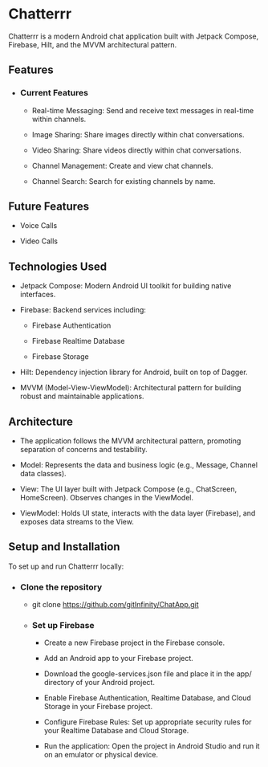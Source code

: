 # Chatterrr
Chatterrr is a modern Android chat application built with Jetpack Compose, Firebase, Hilt, and the MVVM architectural pattern.

## Features
 - ### Current Features

   - Real-time Messaging: Send and receive text messages in real-time within channels.
   
   - Image Sharing: Share images directly within chat conversations.
   
   - Video Sharing: Share videos directly within chat conversations.
   
   - Channel Management: Create and view chat channels.
   
   - Channel Search: Search for existing channels by name.

## Future Features

- Voice Calls

- Video Calls

## Technologies Used
- Jetpack Compose: Modern Android UI toolkit for building native interfaces.

- Firebase: Backend services including:

   - Firebase Authentication
   
   - Firebase Realtime Database
   
   - Firebase Storage

- Hilt: Dependency injection library for Android, built on top of Dagger.

- MVVM (Model-View-ViewModel): Architectural pattern for building robust and maintainable applications.

## Architecture
- The application follows the MVVM architectural pattern, promoting separation of concerns and testability.

- Model: Represents the data and business logic (e.g., Message, Channel data classes).

- View: The UI layer built with Jetpack Compose (e.g., ChatScreen, HomeScreen). Observes changes in the ViewModel.

- ViewModel: Holds UI state, interacts with the data layer (Firebase), and exposes data streams to the View.

## Setup and Installation
To set up and run Chatterrr locally:

- ### Clone the repository

  - git clone <https://github.com/gitInfinity/ChatApp.git>

  - ### Set up Firebase

    - Create a new Firebase project in the Firebase console.

    - Add an Android app to your Firebase project.

    - Download the google-services.json file and place it in the app/ directory of your Android project.
    
    - Enable Firebase Authentication, Realtime Database, and Cloud Storage in your Firebase project.
    
    - Configure Firebase Rules: Set up appropriate security rules for your Realtime Database and Cloud Storage.
    
    - Run the application: Open the project in Android Studio and run it on an emulator or physical device.
